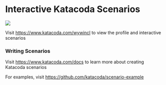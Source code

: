 # Interactive Katacoda Scenarios

[![](http://shields.katacoda.com/katacoda/wywincl/count.svg)](https://www.katacoda.com/wywincl "Get your profile on Katacoda.com")

Visit https://www.katacoda.com/wywincl to view the profile and interactive scenarios

### Writing Scenarios
Visit https://www.katacoda.com/docs to learn more about creating Katacoda scenarios

For examples, visit https://github.com/katacoda/scenario-example
